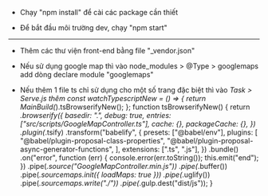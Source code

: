 - Chạy "npm install" để cài các package cần thiết

- Để bắt đầu môi trường dev, chạy "npm start" 


-------------------------------------------------------


- Thêm các thư viện front-end bằng file "_vendor.json"

- Nếu sử dụng google map thì vào node_modules > @Type > googlemaps add dòng declare module "googlemaps"
- Nếu thêm 1 file ts chỉ sử dụng cho một số trang đặc biệt thì vào _Task > Serve.js thêm
const watchTypescriptNew = () => {
    return MainBuild(_).tsBrowserifyNew();
};
function tsBrowserifyNew() {
    return _.browserify({
        basedir: ".",
        debug: true,
        entries: ["src/scripts/GoogleMapController.ts"],
        cache: {},
        packageCache: {},
    })
        .plugin(_.tsify)
        .transform("babelify", {
            presets: ["@babel/env"],
            plugins: [
                "@babel/plugin-proposal-class-properties",
                "@babel/plugin-proposal-async-generator-functions",
            ],
            extensions: [".ts", ".js"],
        })
        .bundle()
        .on("error", function (err) {
            console.error(err.toString());
            this.emit("end");
        })
        .pipe(_.source("GoogleMapController.min.js"))
        .pipe(_.buffer())
        .pipe(_.sourcemaps.init({ loadMaps: true }))
        .pipe(_.uglify())
        .pipe(_.sourcemaps.write("./"))
        .pipe(_.gulp.dest("dist/js"));
}